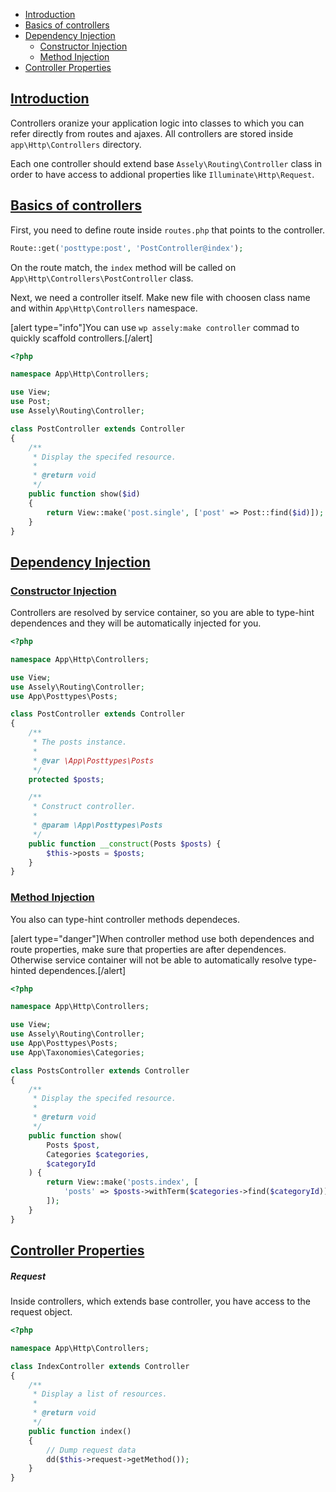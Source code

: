 - [Introduction](#introduction)
- [Basics of controllers](#basics-of-controllers)
- [Dependency Injection](#dependency-injection)
    - [Constructor Injection](#constructor-injection)
    - [Method Injection](#method-injection)
- [Controller Properties](#controller-properties)


<a name="introduction"></a>
## [Introduction](#introduction)

Controllers oranize your application logic into classes to which you can refer directly from routes and ajaxes. All controllers are stored inside `app\Http\Controllers` directory.

Each one controller should extend base `Assely\Routing\Controller` class in order to have access to addional properties like `Illuminate\Http\Request`.

<a name="basics-of-controller"></a>
## [Basics of controllers](#basics-of-controller)

First, you need to define route inside `routes.php` that points to the controller.

```php
Route::get('posttype:post', 'PostController@index');
```

On the route match, the `index` method will be called on `App\Http\Controllers\PostController` class.

Next, we need a controller itself. Make new file with choosen class name and within `App\Http\Controllers` namespace.

[alert type="info"]You can use `wp assely:make controller` commad to quickly scaffold controllers.[/alert]

```php
<?php

namespace App\Http\Controllers;

use View;
use Post;
use Assely\Routing\Controller;

class PostController extends Controller
{
    /**
     * Display the specifed resource.
     *
     * @return void
     */
    public function show($id)
    {
        return View::make('post.single', ['post' => Post::find($id)]);
    }
}
```

<a name="dependency-Injection"></a>
## [Dependency Injection](#dependency-Injection)

<a name="constructor-injection"></a>
### [Constructor Injection](#constructor-injection)

Controllers are resolved by service container, so you are able to type-hint dependences and they will be automatically injected for you.

```php
<?php

namespace App\Http\Controllers;

use View;
use Assely\Routing\Controller;
use App\Posttypes\Posts;

class PostController extends Controller
{
    /**
     * The posts instance.
     *
     * @var \App\Posttypes\Posts
     */
    protected $posts;

    /**
     * Construct controller.
     *
     * @param \App\Posttypes\Posts
     */
    public function __construct(Posts $posts) {
        $this->posts = $posts;
    }
}
```

<a name="method-injection"></a>
### [Method Injection](#method-injection)

You also can type-hint controller methods dependeces.

[alert type="danger"]When controller method use both dependences and route properties, make sure that properties are after dependences. Otherwise service container will not be able to automatically resolve type-hinted dependences.[/alert]

```php
<?php

namespace App\Http\Controllers;

use View;
use Assely\Routing\Controller;
use App\Posttypes\Posts;
use App\Taxonomies\Categories;

class PostsController extends Controller
{
    /**
     * Display the specifed resource.
     *
     * @return void
     */
    public function show(
        Posts $post,
        Categories $categories,
        $categoryId
    ) {
        return View::make('posts.index', [
            'posts' => $posts->withTerm($categories->find($categoryId))
        ]);
    }
}
```

<a name="controller-properties"></a>
## [Controller Properties](#controller-properties)

##### Request

Inside controllers, which extends base controller, you have access to the request object.

```php
<?php

namespace App\Http\Controllers;

class IndexController extends Controller
{
    /**
     * Display a list of resources.
     *
     * @return void
     */
    public function index()
    {
        // Dump request data
        dd($this->request->getMethod());
    }
}
```
